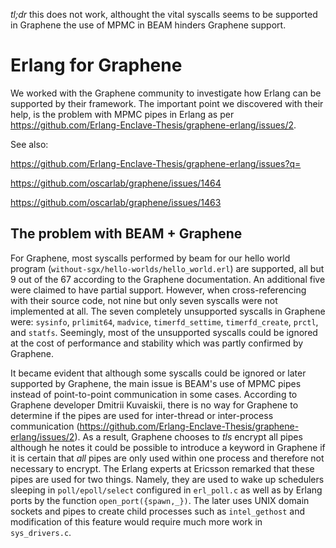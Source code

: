 *tl;dr* this does not work, althought the vital syscalls seems to be supported in Graphene the use of MPMC in BEAM hinders Graphene support.

# Erlang for Graphene

We worked with the Graphene community to investigate how Erlang can be supported by their framework.
The important point we discovered with their help, is the problem with MPMC pipes in Erlang as per <https://github.com/Erlang-Enclave-Thesis/graphene-erlang/issues/2>.

See also:

https://github.com/Erlang-Enclave-Thesis/graphene-erlang/issues?q=

https://github.com/oscarlab/graphene/issues/1464

https://github.com/oscarlab/graphene/issues/1463

## The problem with BEAM + Graphene

For Graphene, most syscalls performed by beam for our hello world program (`without-sgx/hello-worlds/hello_world.erl`) are
supported, all but 9 out of the 67 according to the Graphene documentation.
An additional five were claimed to have partial support.
However, when cross-referencing with their source code,
not nine but only seven syscalls were not implemented at all.
The seven completely unsupported syscalls in Graphene were: `sysinfo`,
`prlimit64`, `madvice`, `timerfd_settime`, `timerfd_create`, `prctl`, and `statfs`.
Seemingly,
most of the unsupported syscalls could be ignored at the cost of performance and
stability which was partly confirmed by Graphene.

It became evident that although some syscalls could be ignored or later supported by Graphene, the main issue is BEAM's use of MPMC pipes instead of point-to-point communication in some cases.
According to Graphene developer Dmitrii Kuvaiskii, there is no way for Graphene to determine if the pipes are used for inter-thread or inter-process communication (https://github.com/Erlang-Enclave-Thesis/graphene-erlang/issues/2).
As a result, Graphene chooses to _tls_ encrypt all pipes although he notes it could be possible to introduce a keyword in Graphene if it is certain that _all_ pipes are only used within one process and therefore not necessary to encrypt.
The Erlang experts at Ericsson remarked that these pipes are used for two things.
Namely, they are used to wake up schedulers sleeping in `poll/epoll/select` configured in `erl_poll.c` as well as by Erlang ports by the function `open_port({spawn,_})`.
The later uses UNIX domain sockets and pipes to create child processes such as `intel_gethost` and modification of this feature would require much more work in `sys_drivers.c`.


